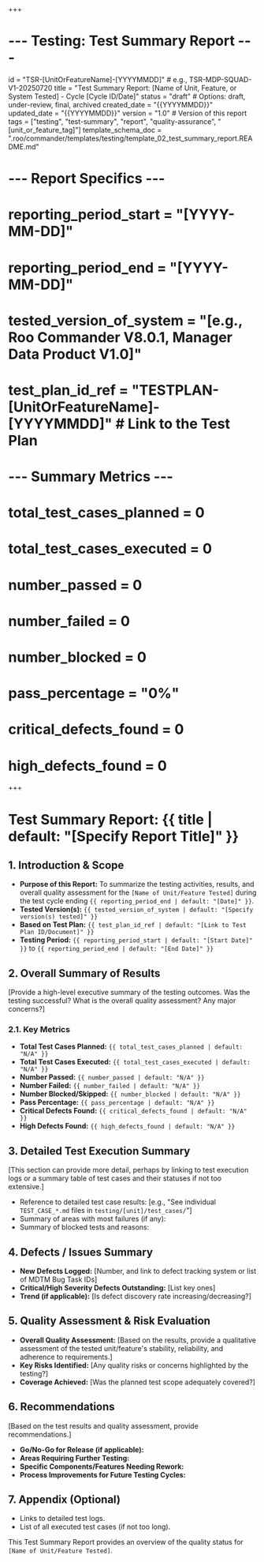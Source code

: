 +++
# --- Testing: Test Summary Report ---
id = "TSR-[UnitOrFeatureName]-[YYYYMMDD]" # e.g., TSR-MDP-SQUAD-V1-20250720
title = "Test Summary Report: [Name of Unit, Feature, or System Tested] - Cycle [Cycle ID/Date]"
status = "draft" # Options: draft, under-review, final, archived
created_date = "{{YYYYMMDD}}"
updated_date = "{{YYYYMMDD}}"
version = "1.0" # Version of this report
tags = ["testing", "test-summary", "report", "quality-assurance", "[unit_or_feature_tag]"]
template_schema_doc = ".roo/commander/templates/testing/template_02_test_summary_report.README.md"

# --- Report Specifics ---
# reporting_period_start = "[YYYY-MM-DD]"
# reporting_period_end = "[YYYY-MM-DD]"
# tested_version_of_system = "[e.g., Roo Commander V8.0.1, Manager Data Product V1.0]"
# test_plan_id_ref = "TESTPLAN-[UnitOrFeatureName]-[YYYYMMDD]" # Link to the Test Plan

# --- Summary Metrics ---
# total_test_cases_planned = 0
# total_test_cases_executed = 0
# number_passed = 0
# number_failed = 0
# number_blocked = 0
# pass_percentage = "0%"
# critical_defects_found = 0
# high_defects_found = 0
+++

# Test Summary Report: {{ title | default: "[Specify Report Title]" }}

## 1. Introduction & Scope

*   **Purpose of this Report:** To summarize the testing activities, results, and overall quality assessment for the `[Name of Unit/Feature Tested]` during the test cycle ending `{{ reporting_period_end | default: "[Date]" }}`.
*   **Tested Version(s):** `{{ tested_version_of_system | default: "[Specify version(s) tested]" }}`
*   **Based on Test Plan:** `{{ test_plan_id_ref | default: "[Link to Test Plan ID/Document]" }}`
*   **Testing Period:** `{{ reporting_period_start | default: "[Start Date]" }}` to `{{ reporting_period_end | default: "[End Date]" }}`

## 2. Overall Summary of Results

[Provide a high-level executive summary of the testing outcomes. Was the testing successful? What is the overall quality assessment? Any major concerns?]

### 2.1. Key Metrics
*   **Total Test Cases Planned:** `{{ total_test_cases_planned | default: "N/A" }}`
*   **Total Test Cases Executed:** `{{ total_test_cases_executed | default: "N/A" }}`
*   **Number Passed:** `{{ number_passed | default: "N/A" }}`
*   **Number Failed:** `{{ number_failed | default: "N/A" }}`
*   **Number Blocked/Skipped:** `{{ number_blocked | default: "N/A" }}`
*   **Pass Percentage:** `{{ pass_percentage | default: "N/A" }}`
*   **Critical Defects Found:** `{{ critical_defects_found | default: "N/A" }}`
*   **High Defects Found:** `{{ high_defects_found | default: "N/A" }}`

## 3. Detailed Test Execution Summary

[This section can provide more detail, perhaps by linking to test execution logs or a summary table of test cases and their statuses if not too extensive.]

*   Reference to detailed test case results: [e.g., "See individual `TEST_CASE_*.md` files in `testing/[unit]/test_cases/`"]
*   Summary of areas with most failures (if any):
*   Summary of blocked tests and reasons:

## 4. Defects / Issues Summary

*   **New Defects Logged:** [Number, and link to defect tracking system or list of MDTM Bug Task IDs]
*   **Critical/High Severity Defects Outstanding:** [List key ones]
*   **Trend (if applicable):** [Is defect discovery rate increasing/decreasing?]

## 5. Quality Assessment & Risk Evaluation

*   **Overall Quality Assessment:** [Based on the results, provide a qualitative assessment of the tested unit/feature's stability, reliability, and adherence to requirements.]
*   **Key Risks Identified:** [Any quality risks or concerns highlighted by the testing?]
*   **Coverage Achieved:** [Was the planned test scope adequately covered?]

## 6. Recommendations

[Based on the test results and quality assessment, provide recommendations.]
*   **Go/No-Go for Release (if applicable):**
*   **Areas Requiring Further Testing:**
*   **Specific Components/Features Needing Rework:**
*   **Process Improvements for Future Testing Cycles:**

## 7. Appendix (Optional)

*   Links to detailed test logs.
*   List of all executed test cases (if not too long).

This Test Summary Report provides an overview of the quality status for `[Name of Unit/Feature Tested]`.